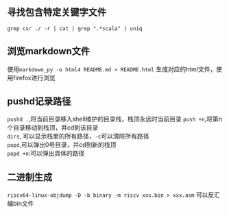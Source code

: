 ## 寻找包含特定关键字文件
`grep csr ./ -r | cat | grep ".*scala" | uniq`
## 浏览markdown文件
使用`markdown_py -o html4 README.md > README.html` 生成对应的html文件，使用firefox进行浏览
## pushd记录路径
`pushd .`,将当前目录移入shell维护的目录栈，栈顶永远时当前目录 
`push +n`,将第n个目录移动到栈顶，并cd到该目录  
`dirs`, 可以显示栈里的所有路径，`-c`可以清除所有路径  
`popd`,可以弹出0号目录，并cd到新的栈顶  
`popd +n`:可以弹出具体的路径  
## 二进制生成
`riscv64-linux-objdump -D -b binary -m riscv xxx.bin > xxx.asm` 可以反汇编bin文件


